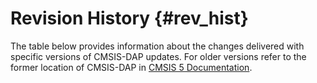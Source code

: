# Revision History {#rev_hist}

The table below provides information about the changes delivered with specific versions of CMSIS-DAP updates.
For older versions refer to the former location of CMSIS-DAP in [CMSIS 5 Documentation](https://arm-software.github.io/CMSIS_5/latest/DAP/html/dap_revisionHistory.html).
